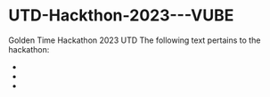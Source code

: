 # UTD-Hackthon-2023---VUBE
Golden Time Hackathon 2023 UTD
The following text pertains to the hackathon:

 * 
 *
 *